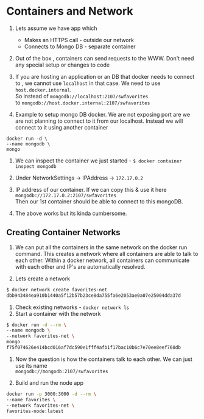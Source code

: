 # Containers and Network

1. Lets assume we have app which
    - Makes an HTTPS call - outside our network
    - Connects to Mongo DB - separate container
1. Out of the box , containers can send requests to the WWW. Don't need any special setup or changes to code
1. If you are hosting an application or an DB that docker needs to connect to , we cannot use `localhost` in that case. We need to use `host.docker.internal`.\
So instead of `mongodb://localhost:2107/swfavorites`\
to `mongodb://host.docker.internal:2107/swfavorites`

1. Example to setup mongo DB docker. We are not exposing port are we are not planning to connect to it from our localhost. Instead we will connect to it using another container

```
docker run -d \
--name mongodb \
mongo
```

1. We can inspect the container we just started - `$ docker container inspect mongodb` 

1. Under NetworkSettings -> IPAddress -> `172.17.0.2`
1. IP address of our container. If we can copy this 
& use it here\
`mongodb://172.17.0.2:2107/swfavorites`\
Then our 1st container should be able to connect to this mongoDB.
1. The above works but its kinda cumbersome.

## Creating Container Networks

1. We can put all the containers in the same network on the docker run command. This creates a network where all containers are able to talk to each other. Within a docker network, all containers can communicate with each other and IP's are automatically resolved.

1. Lets create a network

```bash
$ docker network create favorites-net
dbb943484ea910b1440a5f12b57b23ce8da755fa6e2053ae0a07e25004dda37d
```
1. Check existing networks - `docker network ls`
1. Start a container with the network

```bash
$ docker run -d --rm \
--name mongodb \
--network favorites-net \
mongo
f75f074626e414bcd016af7dc590e1fff4afb1f17bac10b6c7e70ee8eef760db
```

1. Now the question is how the containers talk to each other. We can just use its name \
`mongodb://mongodb:2107/swfavorites`

1. Build and run the node app

```bash
docker run -p 3000:3000 -d --rm \
--name favorites \
--network favorites-net \
favorites-node:latest
```
